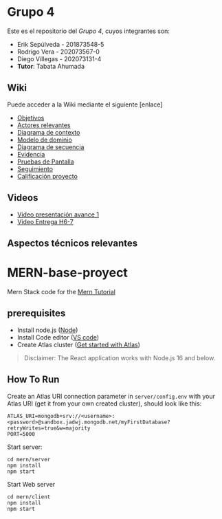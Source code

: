 # Grupo 4

Este es el repositorio del *Grupo 4*, cuyos integrantes son:

* Erik Sepúlveda - 201873548-5
* Rodrigo Vera - 202073567-0
* Diego Villegas - 202073131-4
* **Tutor**: Tabata Ahumada

## Wiki

Puede acceder a la Wiki mediante el siguiente [enlace]
* [Objetivos](https://github.com/dvilleg/INF236-2023-1-PAR201-GRUPO-04/wiki/Objetivos)
* [Actores relevantes](https://github.com/dvilleg/INF236-2023-1-PAR201-GRUPO-04/wiki/Actores-relevantes)
* [Diagrama de contexto](https://github.com/dvilleg/INF236-2023-1-PAR201-GRUPO-04/wiki/Diagrama-de-Contexto)
* [Modelo de dominio](https://github.com/dvilleg/INF236-2023-1-PAR201-GRUPO-04/wiki/Modelo-de-dominio)
* [Diagrama de secuencia](https://github.com/dvilleg/INF236-2023-1-PAR201-GRUPO-04/wiki/Diagramas-de-secuencia)
* [Evidencia](https://github.com/dvilleg/INF236-2023-1-PAR201-GRUPO-04/wiki/Evidencia-de-levantamiento)
* [Pruebas de Pantalla](https://github.com/dvilleg/INF236-2023-1-PAR201-GRUPO-04/wiki/Prueba-de-Pantallas)
* [Seguimiento](https://github.com/dvilleg/INF236-2023-1-PAR201-GRUPO-04/wiki/Seguimiento)
* [Calificación proyecto](https://github.com/dvilleg/INF236-2023-1-PAR201-GRUPO-04/wiki/Calificaci%C3%B3n-proyecto)
## Videos

* [Video presentación avance 1](https://youtu.be/v2L-krch6zk)
* [Video Entrega H6-7](https://drive.google.com/drive/folders/16YigbdqF0a57aY1EgKqz6HLNJGKBzgHF?usp=sharing)

## Aspectos técnicos relevantes

# MERN-base-proyect
Mern Stack code for the [Mern Tutorial](https://www.mongodb.com/languages/mern-stack-tutorial)

## prerequisites
- Install node.js ([Node](https://nodejs.org/en/))
- Install Code editor ([VS code](https://code.visualstudio.com/))
- Create Atlas cluster ([Get started with Atlas](https://www.mongodb.com/docs/atlas/getting-started/?_ga=2.60427181.186721350.1682018286-1256642793.1682018286))

> Disclaimer: The React application works with Node.js 16 and below.
## How To Run
Create an Atlas URI connection parameter in `server/config.env` with your Atlas URI (get it from your own created cluster), should look like this:
```
ATLAS_URI=mongodb+srv://<username>:<password>@sandbox.jadwj.mongodb.net/myFirstDatabase?retryWrites=true&w=majority
PORT=5000
```

Start server:
```
cd mern/server
npm install
npm start
```

Start Web server
```
cd mern/client
npm install
npm start
```

